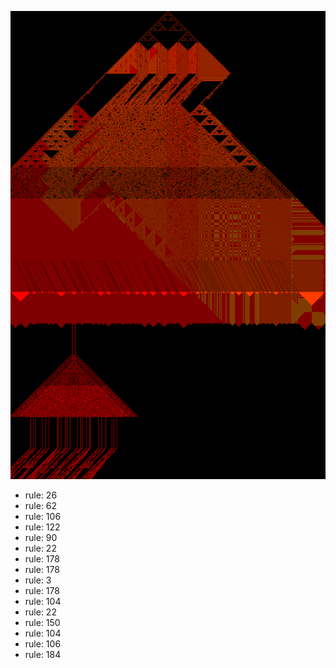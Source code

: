 ![photo](./output.png) 
 * rule: 26
* rule: 62
* rule: 106
* rule: 122
* rule: 90
* rule: 22
* rule: 178
* rule: 178
* rule: 3
* rule: 178
* rule: 104
* rule: 22
* rule: 150
* rule: 104
* rule: 106
* rule: 184
